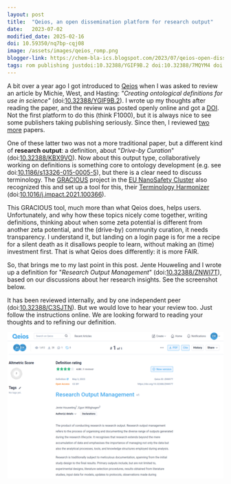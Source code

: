 ```yaml
---
layout: post
title:  "Qeios, an open dissemination platform for research output"
date:   2023-07-02
modified_date: 2025-02-16
doi: 10.59350/nq7bp-cqj08
image: /assets/images/qeios_romp.png
blogger-link: https://chem-bla-ics.blogspot.com/2023/07/qeios-open-dissemination-platform-for.html
tags: rom publishing justdoi:10.32388/YGIF9B.2 doi:10.32388/7MQYM4 doi:10.32388/ZJ4QDA doi:10.32388/YCHHA7 justdoi:10.32388/KBX9VO doi:10.1186/S13326-015-0005-5 justdoi:10.1016/j.impact.2021.100366 doi:10.32388/ZNWI7T justdoi:10.32388/C3SJTN
---
```


A bit over a year ago I got introduced to [Qeios](https://www.qeios.com/) when I was asked to review an article by Michie, West, and Hasting:
*"Creating ontological definitions for use in science"* (doi:[10.32388/YGIF9B.2](https://doi.org/10.32388/YGIF9B.2)). I wrote up my thoughts after
reading the paper, and the review was posted openly online and got a [DOI](https://doi.org/10.32388/7MQYM4). Not the first platform to do this
(think F1000), but it is always nice to see some publishers taking publishing seriously. Since then, I reviewed
[two](https://www.qeios.com/read/ZJ4QDA) [more](https://www.qeios.com/read/YCHHA7) papers.

One of these latter two was not a more traditional paper, but a different kind of **research output**: a definition, about "*Drive-by Curation*"
(doi:[10.32388/KBX9VO](https://doi.org/10.32388/KBX9VO)). Now about this output type, collaboratively working on definitions is something core to
ontology development (e.g. see doi:[10.1186/s13326-015-0005-5](https://doi.org/10.1186/s13326-015-0005-5)), but there is a clear need to discuss
terminology. The [GRACIOUS](https://www.h2020gracious.eu/) project in the [EU NanoSafety Cluster](https://www.nanosafetycluster.eu/) also recognized
this and set up a tool for this, their [Terminology Harmonizer](https://terminology-harmonizer.greendecision.eu/)
(doi:[10.1016/j.impact.2021.100366](https://doi.org/10.1016/j.impact.2021.100366)).

This GRACIOUS tool, much more than what Qeios does, helps users. Unfortunately, and why how these topics nicely come together, writing definitions,
thinking about when some zeta potential is different from another zeta potential, and the (drive-by) community curation, it needs transparency.
I understand it, but landing on a login page is for me a recipe for a silent death as it disallows people to learn, without making an (time)
investment first. That is what Qeios does differently: it is more FAIR.

So, that brings me to my last point in this post. Jente Houweling and I wrote up a definition for "*Research Output Management*"
(doi:[10.32388/ZNWI7T](https://doi.org/10.32388/ZNWI7T)), based on our discussions about her research insights. See the screenshot below.

It has been reviewed internally, and by one independent peer (doi:[10.32388/C3SJTN](https://doi.org/10.32388/C3SJTN)). But we would love to hear
your review too. Just follow the instructions online. We are looking forward to reading your thoughts and to refining our definition.

![Screenshot of the Qeios page for the Research Output Management paper.](/assets/images/qeios_romp.png)

